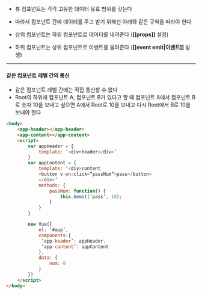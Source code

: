 
- 뷰 컴포넌트는 각각 고유한 데이터 유효 범위를 갖는다
- 따라서 컴포넌트 간에 데이터를 주고 받기 위해선 아래와 같은 규칙을 따라야 한다

- 상위 컴포넌트는 하위 컴포넌트로 데이터를 내려준다 (**[[props]]** 설정)
- 하위 컴포넌트는 상위 컴포넌트로 이벤트를 올려준다 (**[[event emit|이벤트]]** 발생)

---

#### 같은 컴포넌트 레벨 간의 통신
- 같은 컴포넌트 레벨 간에는 직접 통신할 수 없다
- Root의 하위에 컴포넌트 A, 컴포넌트 B가 있다고 할 때 컴포넌트 A에서 컴포넌트 B로 숫자 10을 보내고 싶으면 A에서 Root로 10을 보내고 다시 Root에서 B로 10을 보내야 한다

```html
<body>
	<app-header></app-header>
	<app-content></app-content>
	<script>
		var appHeader = {
			template: ‘<div>header</div>’
		}
		var appContent = {
			template: ‘<div>content
			<button v-on:click=“passNum”>pass</button>
			</div>’
			methods: {
				passNum: function() {
					this.$emit(‘pass’, 10);
				}
			}
		}

		new Vue({
			el: ‘#app’,
			components:{
			 ‘app-header’: appHeader,
			 ‘app-content’: appContent
			},
			data: {
				num: 0
			}
		})
	</script>
</body>
```